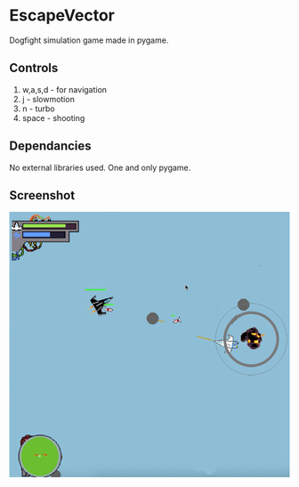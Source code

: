 
EscapeVector
============
Dogfight simulation game made in pygame.

Controls
----
1. w,a,s,d - for navigation
2. j - slowmotion
3. n - turbo
4. space - shooting

Dependancies
----------------
No external libraries used. One and only pygame.

Screenshot
-------
![screenshot](images/screenshot.png)